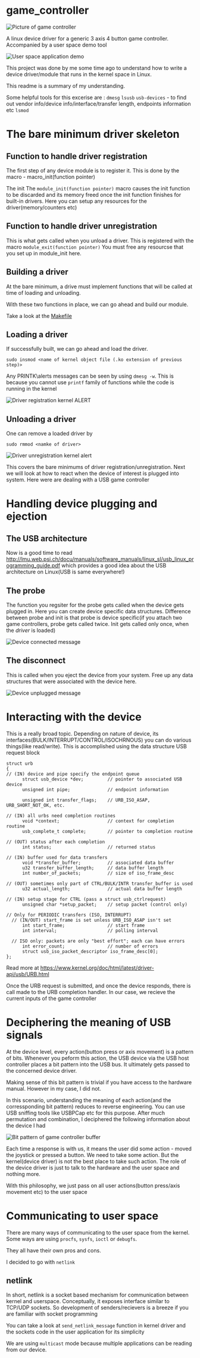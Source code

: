 # game_controller

![Picture of game controller](/pictures/joystick.JPG)

A linux device driver for a generic 3 axis 4 button game controller. Accompanied by a user space demo tool

![User space application demo](/pictures/userapp.png)

This project was done by me some time ago to understand how to write a device driver/module that runs in the kernel space in Linux.

This readme is a summary of my understanding.

Some helpful tools for this excerise are :
`dmesg`
`lsusb` 
`usb-devices` - to find out vendor info/device info/interface/transfer length, endpoints information etc
`lsmod`

# The bare minimum driver skeleton



## Function to handle driver registration
The first step of any device module is to register it.
This is done by the macro - macro_init(function pointer)

The init The `module_init(function pointer)` macro causes the init function to be discarded and its memory freed once the init function finishes for built-in drivers. Here you can setup any resources for the driver(memory/counters etc)



## Function to handle driver unregistration

This is what gets called when you unload a driver. This is registered with the macro `module_exit(function pointer)`
You must free any resourcse that you set up in module_init here.



## Building a driver

At the bare minimum, a drive must implement functions that will be called at time of loading and unloading.

With these two functions in place, we can go ahead and build our module.

Take a look at the [Makefile](/Makefile)

## Loading a driver

If successfully built, we can go ahead and load the driver. 
```
sudo insmod <name of kernel object file (.ko extension of previous step)>
```

Any PRINTK\alerts messages can be seen by using `dmesg -w`. This is because you cannot use `printf` family of functions while the code is running in the kernel

![Driver registration kernel ALERT](/pictures/driverregister.JPG)

## Unloading a driver

One can remove a loaded driver by 
```
sudo rmmod <namke of driver>
```
![Driver unregistration kernel alert](/pictures/deregisterdriver.JPG)

This covers the bare minimums of driver registration/unregistration. Next we will look at how to react when the device of interest is plugged into system. Here were are dealing with a USB game controller



# Handling device plugging and ejection



## The USB architecture
Now is a good time to read http://lmu.web.psi.ch/docu/manuals/software_manuals/linux_sl/usb_linux_programming_guide.pdf which provides a good idea about the USB architecture on Linux(USB is same everywhere!)


## The probe

The function you regsiter for the probe gets called when the device gets plugged in. Here you can create device specific data structures. Difference between probe and init is that probe is device specific(if you attach two game controllers, probe gets called twice. Init gets called only once, when the *driver* is loaded)

![Device connected message](/pictures/deviceplug.JPG)

## The disconnect
This is called when you eject the device from your system. Free up any data structures that were associated with the device here.

![Device unplugged message](/pictures/unplug.JPG)

# Interacting with the device

This is a really broad topic. Depending on nature of device, its interfaces(BULK/INTERRUPT/CONTROL/ISOCHRNOUS) you can do various things(like read/write). 
This is accomplished using the data structure
USB request block
```
struct urb
{
// (IN) device and pipe specify the endpoint queue
      struct usb_device *dev;         // pointer to associated USB device
      unsigned int pipe;              // endpoint information

      unsigned int transfer_flags;    // URB_ISO_ASAP, URB_SHORT_NOT_OK, etc.

// (IN) all urbs need completion routines
      void *context;                  // context for completion routine
      usb_complete_t complete;        // pointer to completion routine

// (OUT) status after each completion
      int status;                     // returned status

// (IN) buffer used for data transfers
      void *transfer_buffer;          // associated data buffer
      u32 transfer_buffer_length;     // data buffer length
      int number_of_packets;          // size of iso_frame_desc

// (OUT) sometimes only part of CTRL/BULK/INTR transfer_buffer is used
      u32 actual_length;              // actual data buffer length

// (IN) setup stage for CTRL (pass a struct usb_ctrlrequest)
      unsigned char *setup_packet;    // setup packet (control only)

// Only for PERIODIC transfers (ISO, INTERRUPT)
  // (IN/OUT) start_frame is set unless URB_ISO_ASAP isn't set
      int start_frame;                // start frame
      int interval;                   // polling interval

  // ISO only: packets are only "best effort"; each can have errors
      int error_count;                // number of errors
      struct usb_iso_packet_descriptor iso_frame_desc[0];
};
```

Read more at https://www.kernel.org/doc/html/latest/driver-api/usb/URB.html


Once the URB request is submitted, and once the device responds, there is call made to the URB completion handler. In our case, we recieve the current inputs of the game controller


# Deciphering the meaning of USB signals

At the device level, every action(button press or axis movement) is a pattern of bits. Whenever you peform this action, the USB device via the USB host controller places a bit pattern into the USB bus. It ultimately gets passed to the concerned device driver.

Making sense of this bit pattern is trivial if you have access to the hardware manual. However in my case, I did not.

In this scenario, understanding the meaning of each action(and the corressponding bit pattern) reduces to reverse engineering. You can use USB sniffing tools like USBPCap etc for this purpose. After much permutation and combination, I deciphered the following information about the device I had 

![Bit pattern of game controller buffer](/bitpattern.JPG)

Each time a response is with us, it means the user did some action - moved the joystick or pressed a button. We need to take some action. But the kernel(device driver) is not the best place to take such action. The role of the device driver is just to talk to the hardware and the user space and nothing more.

With this philosophy, we just pass on all user actions(button press/axis movement etc) to the user space

# Communicating to user space

There are many ways of communicating to the user space from the kernel. Some ways are using `procfs`, `sysfs`, `ioctl` or `debugfs`.

They all have their own pros and cons.

I decided to go with `netlink`

## netlink

In short, netlink is a socket based mechanism for communication between kernel and userspace. Conceptually, it exposes interface similar to TCP/UDP sockets. So development of senders/recievers is a breeze if you are familiar with socket programming

You can take a look at `send_netlink_message` function in kernel driver and the sockets code in the user application for its simplicity


We are using `multicast` mode because multiple applications can be reading from our device.
